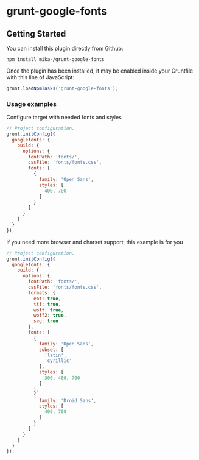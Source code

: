 # grunt-google-fonts

## Getting Started
You can install this plugin directly from Github:
```shell
npm install mika-/grunt-google-fonts
```

Once the plugin has been installed, it may be enabled inside your Gruntfile with this line of JavaScript:
```js
grunt.loadNpmTasks('grunt-google-fonts');
```

### Usage examples

Configure target with needed fonts and styles
```js
// Project configuration.
grunt.initConfig({
  googlefonts: {
    build: {
      options: {
        fontPath: 'fonts/',
        cssFile: 'fonts/fonts.css',
        fonts: [
          {
            family: 'Open Sans',
            styles: [
              400, 700
            ]
          }
        ]
      }
    }
  }
});
```

If you need more browser and charset support, this example is for you
```js
// Project configuration.
grunt.initConfig({
  googlefonts: {
    build: {
      options: {
        fontPath: 'fonts/',
        cssFile: 'fonts/fonts.css',
        formats: {
          eot: true,
          ttf: true,
          woff: true,
          woff2: true,
          svg: true
        },
        fonts: [
          {
            family: 'Open Sans',
            subset: [
              'latin',
              'cyrillic'
            ],
            styles: [
              300, 400, 700
            ]
          },
          {
            family: 'Droid Sans',
            styles: [
              400, 700
            ]
          }
        ]
      }
    }
  }
});
```